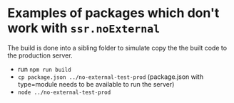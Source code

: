 # Examples of packages which don't work with `ssr.noExternal`

The build is done into a sibling folder to simulate copy the the built code to the production server.
- run `npm run build`
- `cp package.json ../no-external-test-prod` (package.json with type=module needs to be available to run the server)
- `node ../no-external-test-prod`

